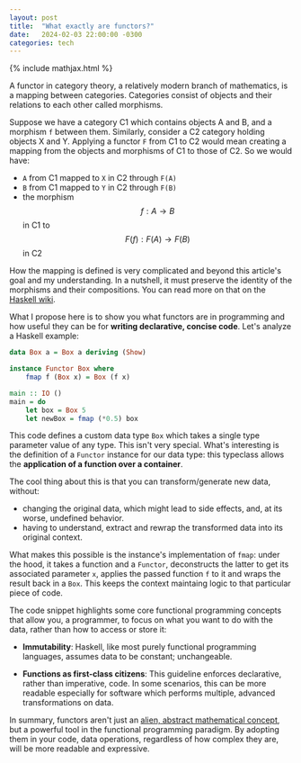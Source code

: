 ```yaml
---
layout: post
title:  "What exactly are functors?"
date:   2024-02-03 22:00:00 -0300
categories: tech
---
```

{% include mathjax.html %}

A functor in category theory, a relatively modern branch of mathematics, is a mapping between 
categories. Categories consist of objects and their relations to each other called morphisms.

Suppose we have a category C1 which contains objects A and B, and
a morphism `f` between them. Similarly, consider a C2 category 
holding objects X and Y. Applying a functor `F` from 
C1 to C2 would mean creating a mapping from the objects and morphisms of C1 
to those of C2. So we would have: 

- `A` from C1 mapped to `X` in C2 through `F(A)`
- `B` from C1 mapped to `Y` in C2 through `F(B)`
- the morphism $$ f: A \rightarrow B $$ in C1 to  $$ F(f): F(A) \rightarrow F(B) $$ in C2

How the mapping is defined is very complicated and beyond 
this article's goal and my understanding. In a nutshell, it must
preserve the identity of the morphisms and their compositions.
You can read more on that on the [Haskell wiki][haskell-functor-laws].

What I propose here is to show
you what functors are in programming and how useful they can be for **writing
declarative, concise code**. Let's analyze a Haskell example:

```haskell
data Box a = Box a deriving (Show)

instance Functor Box where
    fmap f (Box x) = Box (f x)

main :: IO ()
main = do
    let box = Box 5
    let newBox = fmap (*0.5) box
```

This code defines a custom data type `Box` which takes a 
single type parameter value of any type.
This isn't very special. What's interesting is the definition of a 
`Functor` instance for our data type: this typeclass allows 
the **application of a function over a container**.

The cool thing about this is that you can transform/generate new data,
without:

- changing the original data, which might lead to side effects, and,
at its worse, undefined behavior.
- having to understand, extract and rewrap the transformed data into its original context.

What makes this possible is the instance's implementation of `fmap`: under the hood,
it takes a function and a `Functor`, 
deconstructs the latter to get its associated parameter `x`,
applies the passed function `f` to it and wraps the result back in a `Box`. This 
keeps the context maintaing logic to that particular piece of code.

The code snippet highlights some core functional programming
concepts that allow you, a programmer, to focus on what you want to do 
with the data, rather than how to access or store it:

- **Immutability**: 
Haskell, like most purely functional programming languages, assumes data
to be constant; unchangeable.

- **Functions as first-class citizens**: 
This guideline enforces declarative, rather than imperative, code.
In some scenarios, this can be more readable especially for
software which performs multiple, advanced transformations on data.

In summary, functors aren't just an [alien, abstract mathematical concept][math-functor],
but a powerful tool in the functional programming paradigm.
By adopting them in your code, data operations,
regardless of how complex they are, will be more readable and expressive.


[math-functor]: https://en.wikipedia.org/wiki/Functor
[haskell-functor-laws]: https://wiki.haskell.org/Functor#Functor_Laws